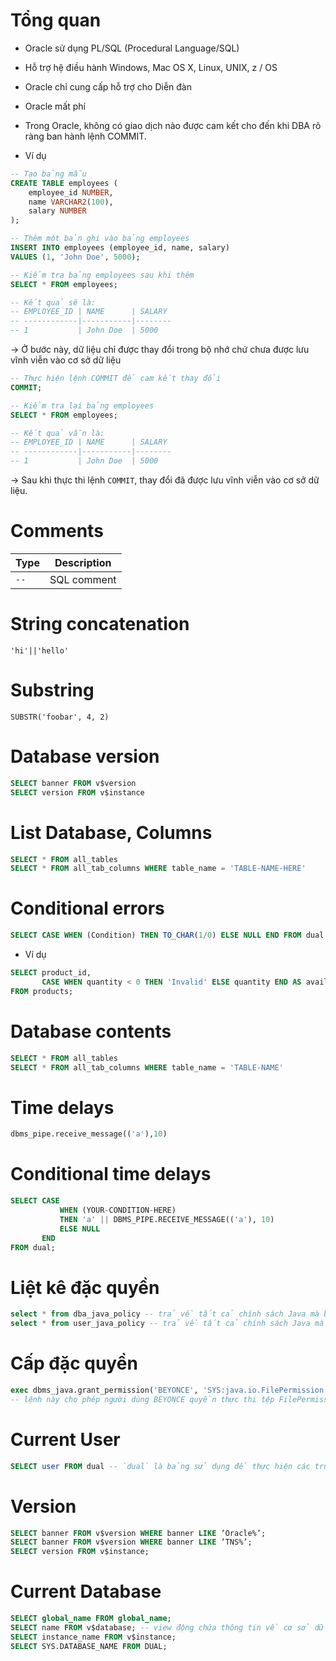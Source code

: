 # Tổng quan #

- Oracle sử dụng PL/SQL (Procedural Language/SQL)
- Hỗ trợ hệ điều hành Windows, Mac OS X, Linux, UNIX, z / OS
- Oracle chỉ cung cấp hỗ trợ cho Diễn đàn
- Oracle mất phí
- Trong Oracle, không có giao dịch nào được cam kết cho đến khi DBA rõ ràng ban hành lệnh COMMIT.

- Ví dụ

```sql
-- Tạo bảng mẫu
CREATE TABLE employees (
    employee_id NUMBER,
    name VARCHAR2(100),
    salary NUMBER
);

-- Thêm một bản ghi vào bảng employees
INSERT INTO employees (employee_id, name, salary)
VALUES (1, 'John Doe', 5000);

-- Kiểm tra bảng employees sau khi thêm
SELECT * FROM employees;

-- Kết quả sẽ là:
-- EMPLOYEE_ID | NAME      | SALARY
-- ------------|-----------|--------
-- 1           | John Doe  | 5000
```

-> Ở bước này, dữ liệu chỉ được thay đổi trong bộ nhớ chứ chưa được lưu vĩnh viễn vào cơ sở dữ liệu

```sql
-- Thực hiện lệnh COMMIT để cam kết thay đổi
COMMIT;

-- Kiểm tra lại bảng employees
SELECT * FROM employees;

-- Kết quả vẫn là:
-- EMPLOYEE_ID | NAME      | SALARY
-- ------------|-----------|--------
-- 1           | John Doe  | 5000
```

-> Sau khi thực thi lệnh `COMMIT`, thay đổi đã được lưu vĩnh viễn vào cơ sở dữ liệu. 

# Comments

| Type                       | Description                       |
|----------------------------|-----------------------------------|
| `--`                 | SQL comment                       |

# String concatenation

```
'hi'||'hello'
```

# Substring

```
SUBSTR('foobar', 4, 2)
```

# Database version

```sql
SELECT banner FROM v$version
SELECT version FROM v$instance
```

# List Database, Columns

```sql
SELECT * FROM all_tables
SELECT * FROM all_tab_columns WHERE table_name = 'TABLE-NAME-HERE'
```

# Conditional errors

 ```sql
SELECT CASE WHEN (Condition) THEN TO_CHAR(1/0) ELSE NULL END FROM dual
```

- Ví dụ

```sql
SELECT product_id, 
       CASE WHEN quantity < 0 THEN 'Invalid' ELSE quantity END AS available_quantity 
FROM products;
```

# Database contents

```sql
SELECT * FROM all_tables
SELECT * FROM all_tab_columns WHERE table_name = 'TABLE-NAME'
```

# Time delays

```sql
dbms_pipe.receive_message(('a'),10)
```

# Conditional time delays

```sql
SELECT CASE 
           WHEN (YOUR-CONDITION-HERE) 
           THEN 'a' || DBMS_PIPE.RECEIVE_MESSAGE(('a'), 10) 
           ELSE NULL 
       END 
FROM dual;
```

# Liệt kê đặc quyền

```sql
select * from dba_java_policy -- trả về tất cả chính sách Java mà bạn có quyền truy cập trong toàn bộ cơ sở dữ liệu
select * from user_java_policy -- trả về tất cả chính sách Java mà người dùng có quyền truy cập
```

# Cấp đặc quyền

```sql
exec dbms_java.grant_permission('BEYONCE', 'SYS:java.io.FilePermission','<<ALL FILES>>','execute');
-- lệnh này cho phép người dùng BEYONCE quyền thực thi tệp FilePermission cho tất cả tệp trong hệ thống
```

# Current User

```sql
SELECT user FROM dual -- `dual` là bảng sử dụng để thực hiện các truy vấn mà không cần truy cập vào 1 bảng thực sự
```

# Version

```sql
SELECT banner FROM v$version WHERE banner LIKE ‘Oracle%’;
SELECT banner FROM v$version WHERE banner LIKE ‘TNS%’;
SELECT version FROM v$instance;
```

# Current Database

```sql
SELECT global_name FROM global_name;
SELECT name FROM v$database; -- view động chứa thông tin về cơ sở dữ liệu hiện tại
SELECT instance_name FROM v$instance;
SELECT SYS.DATABASE_NAME FROM DUAL;
```



